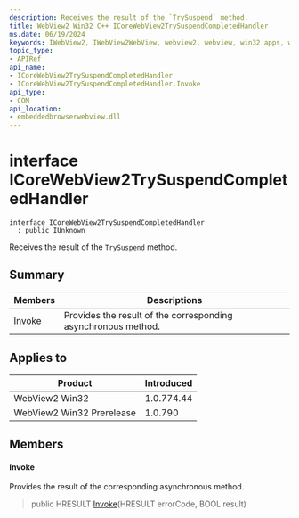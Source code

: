 ```yaml
---
description: Receives the result of the `TrySuspend` method.
title: WebView2 Win32 C++ ICoreWebView2TrySuspendCompletedHandler
ms.date: 06/19/2024
keywords: IWebView2, IWebView2WebView, webview2, webview, win32 apps, win32, edge, ICoreWebView2, ICoreWebView2Controller, browser control, edge html, ICoreWebView2TrySuspendCompletedHandler
topic_type: 
- APIRef
api_name:
- ICoreWebView2TrySuspendCompletedHandler
- ICoreWebView2TrySuspendCompletedHandler.Invoke
api_type:
- COM
api_location:
- embeddedbrowserwebview.dll
---
```


# interface ICoreWebView2TrySuspendCompletedHandler

```
interface ICoreWebView2TrySuspendCompletedHandler
  : public IUnknown
```

Receives the result of the `TrySuspend` method.

## Summary

 Members                        | Descriptions
--------------------------------|---------------------------------------------
[Invoke](#invoke) | Provides the result of the corresponding asynchronous method.

## Applies to

Product                         | Introduced
--------------------------------|---------------------------------------------
WebView2 Win32            |    1.0.774.44
WebView2 Win32 Prerelease |    1.0.790

## Members

#### Invoke

Provides the result of the corresponding asynchronous method.

> public HRESULT [Invoke](#invoke)(HRESULT errorCode, BOOL result)

